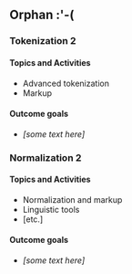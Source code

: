 ## Orphan :'-(


### Tokenization 2

#### Topics and Activities
* Advanced tokenization
* Markup

#### Outcome goals
* _[some text here]_


### Normalization 2

#### Topics and Activities
* Normalization and markup
* Linguistic tools
* [etc.]

#### Outcome goals
* _[some text here]_